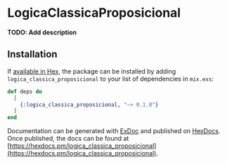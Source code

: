 # LogicaClassicaProposicional

**TODO: Add description**

## Installation

If [available in Hex](https://hex.pm/docs/publish), the package can be installed
by adding `logica_classica_proposicional` to your list of dependencies in `mix.exs`:

```elixir
def deps do
  [
    {:logica_classica_proposicional, "~> 0.1.0"}
  ]
end
```

Documentation can be generated with [ExDoc](https://github.com/elixir-lang/ex_doc)
and published on [HexDocs](https://hexdocs.pm). Once published, the docs can
be found at [https://hexdocs.pm/logica_classica_proposicional](https://hexdocs.pm/logica_classica_proposicional).

